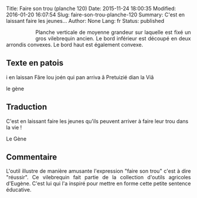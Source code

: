 Title: Faire son trou (planche 120)
Date: 2015-11-24 18:00:35
Modified: 2016-01-20 16:07:54
Slug: faire-son-trou-planche-120
Summary: C'est en laissant faire les jeunes...
Author: None
Lang: fr
Status: published


<figure class="image-block" style="float: left;">
  <img alt="" src="{static}/images/planche_120_-2.png">
  <figcaption style="max-width: 165px"></figcaption>
</figure>

<p style="text-align:justify;">Planche verticale de moyenne grandeur sur laquelle est fixé un gros vilebrequin ancien. Le bord inférieur est découpé en deux arrondis convexes. Le bord haut est également convexe.</p>

## Texte en patois
i en laissan Fâre lou joén  qui pan arriva â Pretuizié dian la Viâ

le  gène

## Traduction
C'est en laissant faire les jeunes qu'ils peuvent arriver à faire leur trou dans la vie !

Le Gène

## Commentaire
<p style="text-align:justify;"> L'outil illustre de manière amusante l'expression "faire son trou" c'est à dire "réussir". Ce vilebrequin fait partie de la collection d'outils agricoles d'Eugène. C'est lui qui l'a inspiré pour mettre en forme cette petite sentence éducative.
</p>



